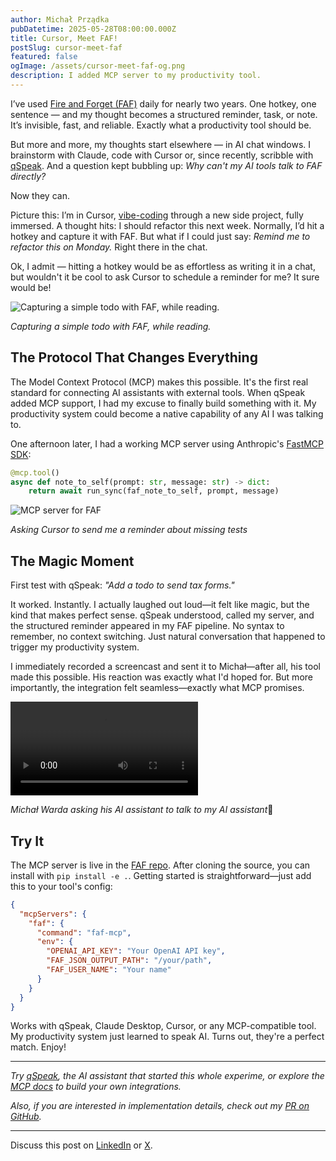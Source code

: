 ```yaml
---
author: Michał Prządka
pubDatetime: 2025-05-28T08:00:00.000Z
title: Cursor, Meet FAF!
postSlug: cursor-meet-faf
featured: false
ogImage: /assets/cursor-meet-faf-og.png
description: I added MCP server to my productivity tool.
---
```


I’ve used [Fire and Forget (FAF)](https://blog.toasterthoughts.eu/posts/faf) daily for nearly two years. One hotkey, one sentence — and my thought becomes a structured reminder, task, or note. It’s invisible, fast, and reliable. Exactly what a productivity tool should be.

But more and more, my thoughts start elsewhere — in AI chat windows. I brainstorm with Claude, code with Cursor or, since recently, scribble with [qSpeak](http://qspeak.app). And a question kept bubbling up: _Why can't my AI tools talk to FAF directly?_

Now they can.

Picture this: I’m in Cursor, [vibe-coding](https://blog.michalprzadka.com/posts/vibe-manifesto/) through a new side project, fully immersed. A thought hits: I should refactor this next week. Normally, I’d hit a hotkey and capture it with FAF. But what if I could just say: _Remind me to refactor this on Monday._ Right there in the chat.

Ok, I admit — hitting a hotkey would be as effortless as writing it in a chat, but wouldn't it be cool to ask Cursor to schedule a reminder for me? It sure would be!

![Capturing a simple todo with FAF, while reading.](/assets/faf-capture.png)

_Capturing a simple todo with FAF, while reading._

## The Protocol That Changes Everything

The Model Context Protocol (MCP) makes this possible. It's the first real standard for connecting AI assistants with external tools. When qSpeak added MCP support, I had my excuse to finally build something with it. My productivity system could become a native capability of any AI I was talking to.

One afternoon later, I had a working MCP server using Anthropic's [FastMCP SDK](https://gofastmcp.com/getting-started/welcome):

```python
@mcp.tool()
async def note_to_self(prompt: str, message: str) -> dict:
    return await run_sync(faf_note_to_self, prompt, message)
```

![MCP server for FAF](/assets/faf-in-cursor.png)

_Asking Cursor to send me a reminder about missing tests_

## The Magic Moment

First test with qSpeak: _"Add a todo to send tax forms."_

It worked. Instantly. I actually laughed out loud—it felt like magic, but the kind that makes perfect sense. qSpeak understood, called my server, and the structured reminder appeared in my FAF pipeline. No syntax to remember, no context switching. Just natural conversation that happened to trigger my productivity system.

I immediately recorded a screencast and sent it to Michał—after all, his tool made this possible. His reaction was exactly what I'd hoped for. But more importantly, the integration felt seamless—exactly what MCP promises.

<video controls="">
  <source src="/assets/faf-in-qspeak.mp4"  type="video/mp4">
</video>

*Michał Warda asking his AI assistant to talk to my AI assistant*🤯

## Try It

The MCP server is live in the [FAF repo](https://github.com/przadka/faf). After cloning the source, you can install with `pip install -e .`. Getting started is straightforward—just add this to your tool's config:

```json
{
  "mcpServers": {
    "faf": {
      "command": "faf-mcp",
      "env": {
        "OPENAI_API_KEY": "Your OpenAI API key",
        "FAF_JSON_OUTPUT_PATH": "/your/path",
        "FAF_USER_NAME": "Your name"
      }
    }
  }
}
```

Works with qSpeak, Claude Desktop, Cursor, or any MCP-compatible tool. My productivity system just learned to speak AI. Turns out, they're a perfect match. Enjoy!

---

_Try [qSpeak](http://qspeak.app), the AI assistant that started this whole experime, or explore the [MCP docs](https://modelcontextprotocol.io/introduction) to build your own integrations._

_Also, if you are interested in implementation details, check out my [PR on GitHub](https://github.com/przadka/faf/pull/4)._

---

Discuss this post on [LinkedIn](https://www.linkedin.com/feed/update/urn:li:activity:7333729570694520833/) or [X](https://x.com/przadka/status/1927972755548307780).
